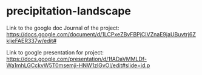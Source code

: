 # precipitation-landscape

Link to the google doc Journal of the project:
https://docs.google.com/document/d/1LCPxeZBvFBPjCIVZnaE9jaUBuvtrj6ZkljeFAER337w/edit#

Link to google presentation for project:
https://docs.google.com/presentation/d/1fADaVMMLDf-Wa1mhLGCckvW5T0msemji-HNW1zlGvOI/edit#slide=id.p
